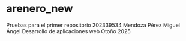 # arenero_new
Pruebas para el primer repositorio 
202339534
Mendoza Pérez Miguel Ángel
Desarrollo de aplicaciones web
Otoño 2025
